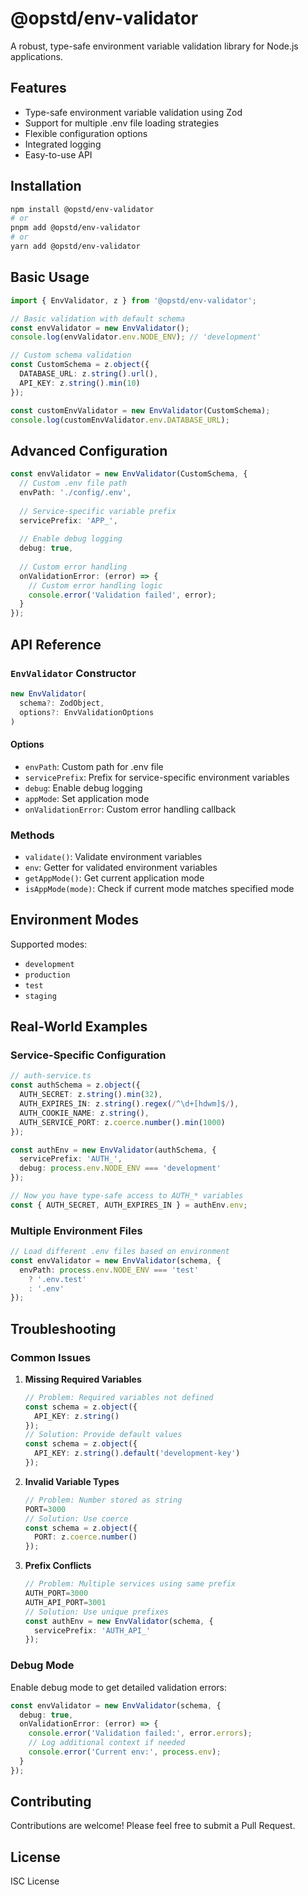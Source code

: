 # @opstd/env-validator

A robust, type-safe environment variable validation library for Node.js applications.

## Features

- Type-safe environment variable validation using Zod
- Support for multiple .env file loading strategies
- Flexible configuration options
- Integrated logging
- Easy-to-use API

## Installation

```bash
npm install @opstd/env-validator
# or
pnpm add @opstd/env-validator
# or
yarn add @opstd/env-validator
```

## Basic Usage

```typescript
import { EnvValidator, z } from '@opstd/env-validator';

// Basic validation with default schema
const envValidator = new EnvValidator();
console.log(envValidator.env.NODE_ENV); // 'development'

// Custom schema validation
const CustomSchema = z.object({
  DATABASE_URL: z.string().url(),
  API_KEY: z.string().min(10)
});

const customEnvValidator = new EnvValidator(CustomSchema);
console.log(customEnvValidator.env.DATABASE_URL);
```

## Advanced Configuration

```typescript
const envValidator = new EnvValidator(CustomSchema, {
  // Custom .env file path
  envPath: './config/.env',
  
  // Service-specific variable prefix
  servicePrefix: 'APP_',
  
  // Enable debug logging
  debug: true,
  
  // Custom error handling
  onValidationError: (error) => {
    // Custom error handling logic
    console.error('Validation failed', error);
  }
});
```

## API Reference

### `EnvValidator` Constructor

```typescript
new EnvValidator(
  schema?: ZodObject, 
  options?: EnvValidationOptions
)
```

#### Options

- `envPath`: Custom path for .env file
- `servicePrefix`: Prefix for service-specific environment variables
- `debug`: Enable debug logging
- `appMode`: Set application mode
- `onValidationError`: Custom error handling callback

### Methods

- `validate()`: Validate environment variables
- `env`: Getter for validated environment variables
- `getAppMode()`: Get current application mode
- `isAppMode(mode)`: Check if current mode matches specified mode

## Environment Modes

Supported modes:
- `development`
- `production`
- `test`
- `staging`

## Real-World Examples

### Service-Specific Configuration

```typescript
// auth-service.ts
const authSchema = z.object({
  AUTH_SECRET: z.string().min(32),
  AUTH_EXPIRES_IN: z.string().regex(/^\d+[hdwm]$/),
  AUTH_COOKIE_NAME: z.string(),
  AUTH_SERVICE_PORT: z.coerce.number().min(1000)
});

const authEnv = new EnvValidator(authSchema, {
  servicePrefix: 'AUTH_',
  debug: process.env.NODE_ENV === 'development'
});

// Now you have type-safe access to AUTH_* variables
const { AUTH_SECRET, AUTH_EXPIRES_IN } = authEnv.env;
```

### Multiple Environment Files

```typescript
// Load different .env files based on environment
const envValidator = new EnvValidator(schema, {
  envPath: process.env.NODE_ENV === 'test' 
    ? '.env.test'
    : '.env'
});
```

## Troubleshooting

### Common Issues

1. **Missing Required Variables**
   ```typescript
   // Problem: Required variables not defined
   const schema = z.object({
     API_KEY: z.string()
   });
   // Solution: Provide default values
   const schema = z.object({
     API_KEY: z.string().default('development-key')
   });
   ```

2. **Invalid Variable Types**
   ```typescript
   // Problem: Number stored as string
   PORT=3000
   // Solution: Use coerce
   const schema = z.object({
     PORT: z.coerce.number()
   });
   ```

3. **Prefix Conflicts**
   ```typescript
   // Problem: Multiple services using same prefix
   AUTH_PORT=3000
   AUTH_API_PORT=3001
   // Solution: Use unique prefixes
   const authEnv = new EnvValidator(schema, {
     servicePrefix: 'AUTH_API_'
   });
   ```

### Debug Mode

Enable debug mode to get detailed validation errors:

```typescript
const envValidator = new EnvValidator(schema, {
  debug: true,
  onValidationError: (error) => {
    console.error('Validation failed:', error.errors);
    // Log additional context if needed
    console.error('Current env:', process.env);
  }
});
```

## Contributing

Contributions are welcome! Please feel free to submit a Pull Request.

## License

ISC License